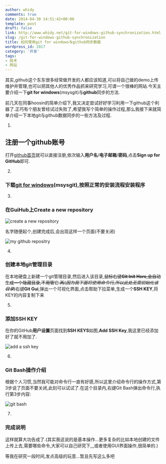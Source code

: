 ```yaml
---
author: whidy
comments: true
date: 2014-04-30 14:51:42+00:00
template: post
draft: false
link: http://www.whidy.net/git-for-windows-github-synchronization.html
slug: /git-for-windows-github-synchronization
title: 如何使用git for windows与github同步数据
wordpress_id: 2017
category: '开发'
tags:
- 技术
- 网站
---
```


其实,github这个东东很多经常做开发的人都应该知道,可以将自己做的demo上传维护并管理,也可以把其他人的优秀作品抓来研究学习,可谓一个很棒的网站.今天主要介绍一下**git for windows**(msysgit)与**github**同步的方法.

前几天在同事hoosin的简单介绍下,我又决定尝试好好学习利用一下github这个利器了.正巧有个朋友曾经试过失败了,希望我写个简单的操作过程,那么我接下来就简单介绍一下本地git与github数据同步的一些方法及过程.<!-- more -->



	
  1. 


## 注册一个github账号


打开[github首页](https://github.com/)就可以直接注册,依次输入**用户名**/**电子邮箱**/**密码**,点击**Sign up for GitHub**即可.

	
  2. 


### 下载[**git for windows**](http://msysgit.github.io/)(msysgit),按照正常的安装流程安装程序




	
  3. 


### 在GuiHub上**Create a new repository**


![create a new repository](https://www.whidy.net/wp-content/uploads/2014/04/create_new_repository.png)

名字随便起个,创建完成后,会出现这样一个页面(不要关闭)

![my github repositry](https://www.whidy.net/wp-content/uploads/2014/04/my_github-400x314.png)

	
  4. 


### 创建本地git管理目录


在本地硬盘上新建一个git管理目录,然后进入该目录,<del>鼠标右键**Git Init Here**,会自动生成一个隐藏目录,不用管它.再(_因为我下面将使用命令行,所以此处无需初始化该目录_)</del>右键**Git Gui**,弹出一个可视化界面,点击帮助下拉菜单,生成一个**SSH KEY**,将KEY的内容复制下来

	
  5. 


### 添加SSH KEY


在你的GitHub**用户设置**页面找到**SSH KEYS**如图,**Add SSH Key**,我这里已经添加好了就不用加了.

![add a ssh key](https://www.whidy.net/wp-content/uploads/2014/04/ssh_keys-400x251.png)

	
  6. 


### Git Bash操作介绍


根据个人习惯,当然我可能对命令行一直有好感,所以这里介绍命令行的操作方式,第3步说了页面不要关闭,此刻可以试试了.在这个目录内,右键Git Bash弹出命令行,执行第3步内容:

![git bash](https://www.whidy.net/wp-content/uploads/2014/04/git_bash-400x422.png)

	
  7. 


### 完成说明


这样就算大功告成了.(其实我这说的是基本操作...更多复杂的比如本地创建的文件上传上去,需要哪些命令,大家可以自己研究下,,,或者使用GUI界面操作,很简单的.)


等我在研究一段时间,发点高级的玩意...暂且先写这么多吧
